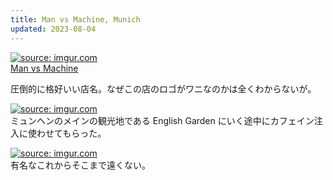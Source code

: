 ```yaml
---
title: Man vs Machine, Munich
updated: 2023-08-04
---
```


<a href="https://imgur.com/vMJN0Ky"><img src="https://i.imgur.com/vMJN0Ky.jpg" title="source: imgur.com" /></a>  
[Man vs Machine](https://mvsm.coffee/)

圧倒的に格好いい店名。なぜこの店のロゴがワニなのかは全くわからないが。

<a href="https://imgur.com/KyiG58R"><img src="https://i.imgur.com/KyiG58R.jpg" title="source: imgur.com" /></a>  
ミュンヘンのメインの観光地である English Garden にいく途中にカフェイン注入に使わせてもらった。

<a href="https://imgur.com/ayegL5j"><img src="https://i.imgur.com/ayegL5j.jpg" title="source: imgur.com" /></a>  
有名なこれからそこまで遠くない。
